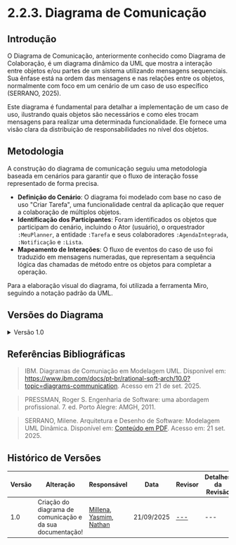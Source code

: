 # 2.2.3. Diagrama de Comunicação

## Introdução

O Diagrama de Comunicação, anteriormente conhecido como Diagrama de Colaboração, é um diagrama dinâmico da UML que mostra a interação entre objetos e/ou partes de um sistema utilizando mensagens sequenciais. Sua ênfase está na ordem das mensagens e nas relações entre os objetos, normalmente com foco em um cenário de um caso de uso específico (SERRANO, 2025).

Este diagrama é fundamental para detalhar a implementação de um caso de uso, ilustrando quais objetos são necessários e como eles trocam mensagens para realizar uma determinada funcionalidade. Ele fornece uma visão clara da distribuição de responsabilidades no nível dos objetos.

## Metodologia

A construção do diagrama de comunicação seguiu uma metodologia baseada em cenários para garantir que o fluxo de interação fosse representado de forma precisa.

- **Definição do Cenário**: O diagrama foi modelado com base no caso de uso "Criar Tarefa", uma funcionalidade central da aplicação que requer a colaboração de múltiplos objetos.
- **Identificação dos Participantes**: Foram identificados os objetos que participam do cenário, incluindo o Ator (usuário), o orquestrador `:MeuPlanner`, a entidade `:Tarefa` e seus colaboradores `:AgendaIntegrada`, `:Notificação` e `:Lista`.
- **Mapeamento de Interações**: O fluxo de eventos do caso de uso foi traduzido em mensagens numeradas, que representam a sequência lógica das chamadas de método entre os objetos para completar a operação.

Para a elaboração visual do diagrama, foi utilizada a ferramenta Miro, seguindo a notação padrão da UML.

## Versões do Diagrama

<details><summary>Versão 1.0 </summary>

Esta versão inicial do diagrama foca em detalhar o fluxo principal para a criação e manipulação de tarefas no sistema.

Este diagrama dinâmico ilustra a sequência de interações entre objetos para realizar as funcionalidades de buscar e criar tarefas no sistema.

**Características Principais:**

* **Fluxo Iniciado pelo Ator**: A interação é sempre iniciada por um usuário (ator), que aciona os eventos principais no sistema, como `buscar_tarefa()` e `criar_tarefa()`.
* **Objeto Orquestrador**: A entidade `:MeuPlanner` funciona como um controlador ou orquestrador central, recebendo as requisições do usuário e gerenciando o fluxo de criação e configuração dos outros objetos.
* **Sequência Lógica**: A numeração das mensagens (ex: `2.1`, `2.2`, `2.3`) define a ordem precisa em que as operações ocorrem, mostrando o passo a passo da criação de uma tarefa.
* **Modularidade**: O diagrama revela um sistema com responsabilidades bem divididas entre diferentes objetos: `:Tarefa` (entidade principal), `:AgendaIntegrada` (sincronização externa), `:Notificação` (alertas) e `:Lista` (organização).
* **Lógica Condicional**: As anotações como `[Decide adicionar em uma lista]` indicam que existem regras de negócio e pontos de decisão dentro do fluxo de execução.

<div align="center">
  <img src="../Assets/comunicação.png" width="800" alt="Diagrama de Comunicação">
  <p><em>Imagem 01 - Diagrama de comunicação versão 1.0 </em></p>
</div>

</details>


## Referências Bibliográficas

> IBM. Diagramas de Comuniação em Modelagem UML. Disponível em: https://www.ibm.com/docs/pt-br/rational-soft-arch/10.0?topic=diagrams-communication. Acesso em 21 de set. 2025.

> PRESSMAN, Roger S. Engenharia de Software: uma abordagem profissional. 7. ed. Porto Alegre: AMGH, 2011.

> SERRANO, Milene. Arquitetura e Desenho de Software: Modelagem UML Dinãmica. Disponível em: [Conteúdo em PDF](https://aprender3.unb.br/pluginfile.php/3178534/mod_page/content/1/Arquitetura%20e%20Desenho%20de%20Software%20-%20Aula%20Modelagem%20UML%20Din%C3%A2mica%20-%20Profa.%20Milene.pdf). Acesso em: 21 set. 2025.


## Histórico de Versões

| Versão | Alteração | Responsável | Data | Revisor |  Detalhes da Revisão | Data da Revisão |
|--------|-----------|-------------|------|---------|----------------------|-----------------|
| 1.0 |Criação do diagrama de comunicação e da sua documentação! |[Millena](https://github.com/MillenaQueiroz), [Yasmim](https://github.com/yaskisoba), [Nathan](https://github.com/nateejpg) | 21/09/2025 | [---](https://github.com/SEUGITHUB) | ---  | XX/XX/XX |
